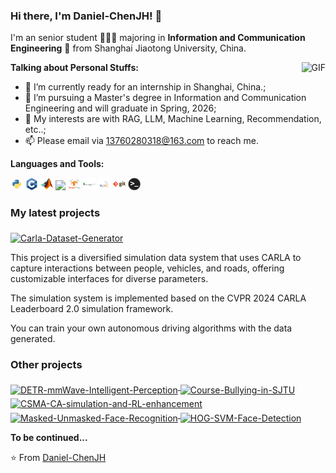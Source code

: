 ### Hi there, I'm Daniel-ChenJH! 👋

I'm an senior student 👨🏽‍💼 majoring in **Information and Communication Engineering** 🚀 from Shanghai Jiaotong University, China.

  <img align="right" alt="GIF" src="https://i.pinimg.com/originals/e4/26/70/e426702edf874b181aced1e2fa5c6cde.gif" />


**Talking about Personal Stuffs:**

- 🌱 I’m currently ready for an internship in Shanghai, China.; 
- 💼 I’m pursuing a Master's degree in Information and Communication Engineering and will graduate in Spring, 2026;
- 🤔 My interests are with RAG, LLM, Machine Learning, Recommendation, etc..;
- 📫 Please email via 13760280318@163.com to reach me.


**Languages and Tools:**  

<code><img height="20" src="https://raw.githubusercontent.com/github/explore/80688e429a7d4ef2fca1e82350fe8e3517d3494d/topics/python/python.png"></code>
<code><img height="20" src="https://raw.githubusercontent.com/github/explore/80688e429a7d4ef2fca1e82350fe8e3517d3494d/topics/cpp/cpp.png"></code>
<code><img height="20" src="https://raw.githubusercontent.com/github/explore/80688e429a7d4ef2fca1e82350fe8e3517d3494d/topics/matlab/matlab.png"></code>
<code><img height="20" src="https://pytorch.org/assets/images/pytorch-logo.png"></code>
<code><img height="20" src="https://raw.githubusercontent.com/github/explore/80688e429a7d4ef2fca1e82350fe8e3517d3494d/topics/tensorflow/tensorflow.png"></code>
<code><img height="20" src="https://raw.githubusercontent.com/github/explore/80688e429a7d4ef2fca1e82350fe8e3517d3494d/topics/mongodb/mongodb.png"></code>
<code><img height="20" src="https://raw.githubusercontent.com/github/explore/80688e429a7d4ef2fca1e82350fe8e3517d3494d/topics/mysql/mysql.png"></code>
<code><img height="20" src="https://raw.githubusercontent.com/github/explore/80688e429a7d4ef2fca1e82350fe8e3517d3494d/topics/git/git.png"></code>
<code><img height="20" src="https://raw.githubusercontent.com/github/explore/80688e429a7d4ef2fca1e82350fe8e3517d3494d/topics/terminal/terminal.png"></code>


### My latest projects

<a href="https://github.com/Daniel-ChenJH/Carla-Dataset-Generator">
  <img align="middle" src="https://github-readme-stats.vercel.app/api/pin/?username=Daniel-ChenJH&repo=Carla-Dataset-Generator" alt="Carla-Dataset-Generator" />
</a>  

This project is a diversified simulation data system that uses CARLA to capture interactions between people, vehicles, and roads, offering customizable interfaces for diverse parameters. 

The simulation system is implemented based on the CVPR 2024 CARLA Leaderboard 2.0 simulation framework. 

You can train your own autonomous driving algorithms with the data generated.

### Other projects

<a href="https://github.com/Daniel-ChenJH/DETR-mmWave-Intelligent-Perception">
  <img align="middle" src="https://github-readme-stats.vercel.app/api/pin/?username=Daniel-ChenJH&repo=DETR-mmWave-Intelligent-Perception" alt="DETR-mmWave-Intelligent-Perception" />
</a>  

<a href="https://github.com/Daniel-ChenJH/Course-Bullying-in-SJTU">
  <img align="middle" src="https://github-readme-stats.vercel.app/api/pin/?username=Daniel-ChenJH&repo=Course-Bullying-in-SJTU" alt="Course-Bullying-in-SJTU" />
</a>  

<a href="https://github.com/Daniel-ChenJH/CSMA-CA-simulation-and-RL-enhancement">
  <img align="middle" src="https://github-readme-stats.vercel.app/api/pin/?username=Daniel-ChenJH&repo=CSMA-CA-simulation-and-RL-enhancement" alt="CSMA-CA-simulation-and-RL-enhancement" />
</a>  

<a href="https://github.com/Daniel-ChenJH/Masked-Unmasked-Face-Recognition">
  <img align="middle" src="https://github-readme-stats.vercel.app/api/pin/?username=Daniel-ChenJH&repo=Masked-Unmasked-Face-Recognition" alt="Masked-Unmasked-Face-Recognition" />
</a>  

<a href="https://github.com/Daniel-ChenJH/HOG-SVM-Face-Detection">
  <img align="middle" src="https://github-readme-stats.vercel.app/api/pin/?username=Daniel-ChenJH&repo=HOG-SVM-Face-Detection" alt="HOG-SVM-Face-Detection" />
</a>  

**To be continued...**

⭐️ From [Daniel-ChenJH](https://github.com/Daniel-ChenJH)
